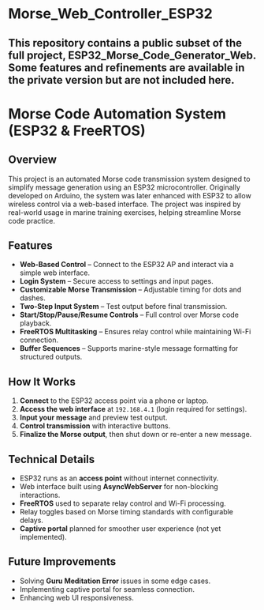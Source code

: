 # Morse_Web_Controller_ESP32

## This repository contains a public subset of the full project, ESP32_Morse_Code_Generator_Web. Some features and refinements are available in the private version but are not included here.

# Morse Code Automation System (ESP32 & FreeRTOS)

## Overview
This project is an automated Morse code transmission system designed to simplify message generation using an ESP32 microcontroller. Originally developed on Arduino, the system was later enhanced with ESP32 to allow wireless control via a web-based interface. The project was inspired by real-world usage in marine training exercises, helping streamline Morse code practice.

## Features
- **Web-Based Control** – Connect to the ESP32 AP and interact via a simple web interface.
- **Login System** – Secure access to settings and input pages.
- **Customizable Morse Transmission** – Adjustable timing for dots and dashes.
- **Two-Step Input System** – Test output before final transmission.
- **Start/Stop/Pause/Resume Controls** – Full control over Morse code playback.
- **FreeRTOS Multitasking** – Ensures relay control while maintaining Wi-Fi connection.
- **Buffer Sequences** – Supports marine-style message formatting for structured outputs.

## How It Works
1. **Connect** to the ESP32 access point via a phone or laptop.
2. **Access the web interface** at `192.168.4.1` (login required for settings).
3. **Input your message** and preview test output.
4. **Control transmission** with interactive buttons.
5. **Finalize the Morse output**, then shut down or re-enter a new message.

## Technical Details
- ESP32 runs as an **access point** without internet connectivity.
- Web interface built using **AsyncWebServer** for non-blocking interactions.
- **FreeRTOS** used to separate relay control and Wi-Fi processing.
- Relay toggles based on Morse timing standards with configurable delays.
- **Captive portal** planned for smoother user experience (not yet implemented).

## Future Improvements
- Solving **Guru Meditation Error** issues in some edge cases.
- Implementing captive portal for seamless connection.
- Enhancing web UI responsiveness.
